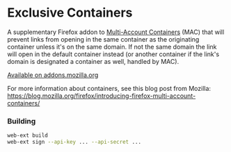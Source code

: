 # Exclusive Containers

A supplementary Firefox addon to [Multi-Account Containers](https://addons.mozilla.org/en-GB/firefox/addon/multi-account-containers/) (MAC) that will prevent links from opening in the same container as the originating container unless it's on the same domain. If not the same domain the link will open in the default container instead (or another container if the link's domain is designated a container as well, handled by MAC).

[Available on addons.mozilla.org](https://addons.mozilla.org/en-GB/firefox/addon/exclusive-containers/)

For more information about containers, see this blog post from Mozilla:  
<https://blog.mozilla.org/firefox/introducing-firefox-multi-account-containers/>

### Building

```bash
web-ext build
web-ext sign --api-key ... --api-secret ...
```
